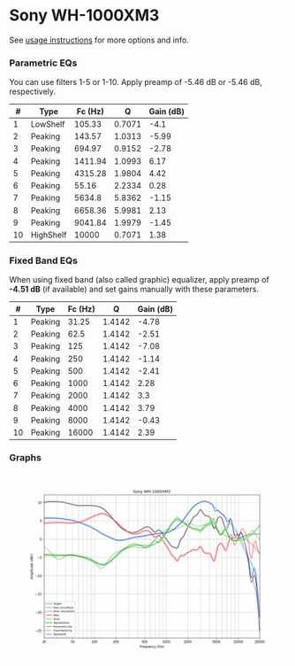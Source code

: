 # Sony WH-1000XM3
See [usage instructions](https://github.com/jaakkopasanen/AutoEq#usage) for more options and info.

### Parametric EQs
You can use filters 1-5 or 1-10. Apply preamp of -5.46 dB or -5.46 dB, respectively.

|   # | Type      |   Fc (Hz) |      Q |   Gain (dB) |
|-----|-----------|-----------|--------|-------------|
|   1 | LowShelf  |    105.33 | 0.7071 |       -4.1  |
|   2 | Peaking   |    143.57 | 1.0313 |       -5.99 |
|   3 | Peaking   |    694.97 | 0.9152 |       -2.78 |
|   4 | Peaking   |   1411.94 | 1.0993 |        6.17 |
|   5 | Peaking   |   4315.28 | 1.9804 |        4.42 |
|   6 | Peaking   |     55.16 | 2.2334 |        0.28 |
|   7 | Peaking   |   5634.8  | 5.8362 |       -1.15 |
|   8 | Peaking   |   6658.36 | 5.9981 |        2.13 |
|   9 | Peaking   |   9041.84 | 1.9979 |       -1.45 |
|  10 | HighShelf |  10000    | 0.7071 |        1.38 |

### Fixed Band EQs
When using fixed band (also called graphic) equalizer, apply preamp of **-4.51 dB** (if available) and set gains manually with these parameters.

|   # | Type    |   Fc (Hz) |      Q |   Gain (dB) |
|-----|---------|-----------|--------|-------------|
|   1 | Peaking |     31.25 | 1.4142 |       -4.78 |
|   2 | Peaking |     62.5  | 1.4142 |       -2.51 |
|   3 | Peaking |    125    | 1.4142 |       -7.08 |
|   4 | Peaking |    250    | 1.4142 |       -1.14 |
|   5 | Peaking |    500    | 1.4142 |       -2.41 |
|   6 | Peaking |   1000    | 1.4142 |        2.28 |
|   7 | Peaking |   2000    | 1.4142 |        3.3  |
|   8 | Peaking |   4000    | 1.4142 |        3.79 |
|   9 | Peaking |   8000    | 1.4142 |       -0.43 |
|  10 | Peaking |  16000    | 1.4142 |        2.39 |

### Graphs
![](./Sony%20WH-1000XM3.png)
